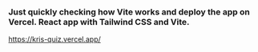 ### Just quickly checking how Vite works and deploy the app on <strong>Vercel</strong>.  <strong>React</strong> app with <strong>Tailwind CSS</strong> and <strong>Vite</strong>.</li>
https://kris-quiz.vercel.app/